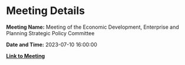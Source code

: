 # Meeting Details

**Meeting Name:** Meeting of the Economic Development, Enterprise and Planning Strategic Policy Committee

**Date and Time:** 2023-07-10 16:00:00

**[Link to Meeting](https://www.limerick.ie/council/whats-on/meeting-of-the-economic-development-enterprise-and-planning-strategic-policy-1)**

